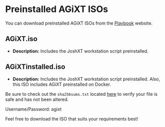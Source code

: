 # Preinstalled AGiXT ISOs

You can download preinstalled AGiXT ISOs from the [Playbook](https://www.playbook.com/s/greengecko/agixt-isos) website.

## AGiXT.iso

- **Description:** Includes the JoshXT workstation script preinstalled.

## AGiXTinstalled.iso

- **Description:** Includes the JoshXT workstation script preinstalled. Also, this ISO includes AGiXT preinstalled on Docker.

Be sure to check out the `sha256sums.txt` located [here](https://www.playbook.com/s/greengecko/agixt-isos?assetToken=F9FXZkX6N3NqHGMne6m4v2cz) to verify your file is safe and has not been altered.

Username/Password: agixt

Feel free to download the ISO that suits your requirements best!
